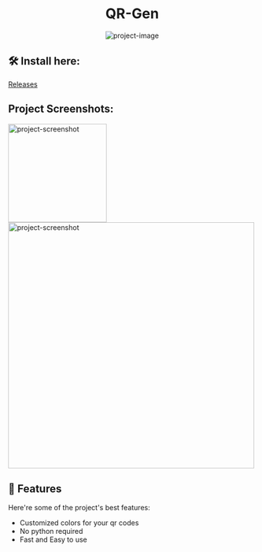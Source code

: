 <h1 align="center" id="title">QR-Gen</h1>

<p align="center"><img src="https://socialify.git.ci/Goofydoodle/QR-Gen/image?description=1&amp;font=KoHo&amp;logo=https%3A%2F%2Fwww.dropbox.com%2Fscl%2Ffi%2Fikbtrium5ovv00716gsik%2Ficongit.png%3Frlkey%3D7m3q0x11jbhduqw7vk4zp4q69%26raw%3D1&amp;name=1&amp;owner=1&amp;pattern=Charlie%20Brown&amp;theme=Dark" alt="project-image"></p>


<h2>🛠️ Install here:</h2>

[Releases](https://github.com/Goofydoodle/QR-Gen/releases/tag/Release)

<h2>Project Screenshots:</h2>

<img src="https://www.dropbox.com/scl/fi/95bjf5azr3jrm9bcxpruy/example_qr.png?rlkey=80gjublidb47ppve5o9c3wft3&amp;raw=1" alt="project-screenshot" width="200" height="200/">

<img src="https://www.dropbox.com/scl/fi/xg6gazm7fy9o2clw3s567/Screenshot_14.png?rlkey=glf46054ihz7x5axjcow3tyce&amp;raw=1" alt="project-screenshot" width="500" height="500/">

  
  
<h2>🧐 Features</h2>

Here're some of the project's best features:

*   Customized colors for your qr codes
*   No python required
*   Fast and Easy to use

